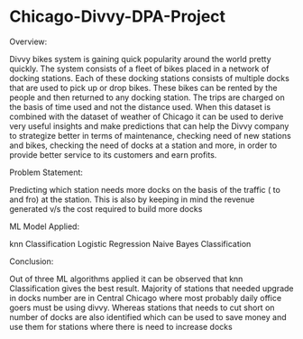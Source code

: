 # Chicago-Divvy-DPA-Project

Overview:

Divvy bikes system is gaining quick popularity around the world pretty quickly. The system consists of a fleet of bikes placed in a network of docking stations. Each of these docking stations consists of multiple docks that are used to pick up or drop bikes. These bikes can be rented by the people and then returned to any docking station. The trips are charged on the basis of time used and not the distance used. When this dataset is combined with the dataset of weather of Chicago it can be used to derive very useful insights and make predictions that can help the Divvy company to strategize better in terms of maintenance, checking need of new stations and bikes, checking the need of docks at a station and more, in order to provide better service to its customers and earn profits. 
 
Problem Statement: 

Predicting which station needs more docks on the basis of the traffic ( to and fro) at the station. This is also by keeping in mind the revenue generated v/s the cost required to build more docks


ML Model Applied: 

knn Classification
Logistic Regression
Naive Bayes Classification

Conclusion: 

Out of three ML algorithms applied it can be observed that knn Classification gives the best result. Majority of stations that needed upgrade in docks number are in Central Chicago where most probably daily office goers must be using divvy. Whereas stations that needs to cut short on number of docks are also identified which can be used to save money and use them for stations where there is need to increase docks
